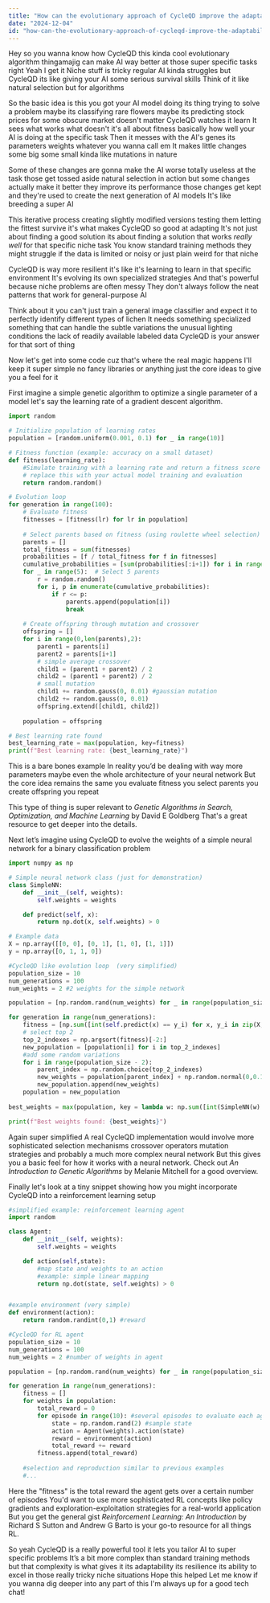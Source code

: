 ```yaml
---
title: "How can the evolutionary approach of CycleQD improve the adaptability of AI models for niche-specific tasks?"
date: "2024-12-04"
id: "how-can-the-evolutionary-approach-of-cycleqd-improve-the-adaptability-of-ai-models-for-niche-specific-tasks"
---
```


Hey so you wanna know how CycleQD this kinda cool evolutionary algorithm thingamajig can make AI way better at those super specific tasks right  Yeah I get it  Niche stuff is tricky  regular AI kinda struggles  but CycleQD its like giving your AI some serious survival skills  Think of it like natural selection but for algorithms


So the basic idea is this  you got your AI model doing its thing  trying to solve a problem maybe its classifying rare flowers maybe its predicting stock prices for some obscure market  doesn't matter  CycleQD watches it learn  It sees what works what doesn't it's all about fitness basically how well your AI is doing at the specific task  Then it messes with the AI's genes  its parameters weights whatever you wanna call em  It makes little changes  some big some small  kinda like mutations in nature


Some of these changes are gonna make the AI worse  totally useless at the task  those get tossed aside  natural selection in action  but some changes actually make it better  they improve its performance  those changes get kept and they're used to create the next generation of AI models  It's like breeding a super AI  


This iterative process  creating slightly modified versions  testing them letting the fittest survive  it's what makes CycleQD so good at adapting  It's not just about finding a good solution its about finding a solution that works *really well* for that specific niche task  You know standard training methods  they might struggle if the data is limited or noisy or just plain weird for that niche


CycleQD is way more resilient it's like it's learning to learn in that specific environment  It's evolving its own specialized strategies  And that's powerful  because niche problems are often messy They don't always follow the neat patterns that work for general-purpose AI


Think about it  you can't just train a general image classifier and expect it to perfectly identify different types of lichen  It needs something specialized something that can handle the subtle variations the unusual lighting conditions the lack of readily available labeled data  CycleQD is your answer for that sort of thing


Now let's get into some code  cuz that's where the real magic happens  I'll keep it super simple  no fancy libraries or anything  just the core ideas to give you a feel for it


First imagine a simple genetic algorithm to optimize a single parameter of a model let's say the learning rate of a gradient descent algorithm.


```python
import random

# Initialize population of learning rates
population = [random.uniform(0.001, 0.1) for _ in range(10)]

# Fitness function (example: accuracy on a small dataset)
def fitness(learning_rate):
    #Simulate training with a learning rate and return a fitness score
    # replace this with your actual model training and evaluation 
    return random.random()

# Evolution loop
for generation in range(100):
    # Evaluate fitness
    fitnesses = [fitness(lr) for lr in population]
    
    # Select parents based on fitness (using roulette wheel selection)
    parents = []
    total_fitness = sum(fitnesses)
    probabilities = [f / total_fitness for f in fitnesses]
    cumulative_probabilities = [sum(probabilities[:i+1]) for i in range(len(probabilities))]
    for _ in range(5):  # Select 5 parents
        r = random.random()
        for i, p in enumerate(cumulative_probabilities):
            if r <= p:
                parents.append(population[i])
                break
    
    # Create offspring through mutation and crossover
    offspring = []
    for i in range(0,len(parents),2):
        parent1 = parents[i]
        parent2 = parents[i+1]
        # simple average crossover
        child1 = (parent1 + parent2) / 2
        child2 = (parent1 + parent2) / 2
        # small mutation
        child1 += random.gauss(0, 0.01) #gaussian mutation 
        child2 += random.gauss(0, 0.01)
        offspring.extend([child1, child2])
    
    population = offspring

# Best learning rate found
best_learning_rate = max(population, key=fitness)
print(f"Best learning rate: {best_learning_rate}")
```


This is a bare bones example  In reality you’d be dealing with way more parameters maybe even the whole architecture of your neural network  But the core idea remains the same  you evaluate fitness you select parents you create offspring  you repeat  


This type of thing is super relevant to  *Genetic Algorithms in Search, Optimization, and Machine Learning* by David E Goldberg  That's a great resource to get deeper into the details.


Next let’s imagine using CycleQD to evolve the weights of a simple neural network for a binary classification problem


```python
import numpy as np

# Simple neural network class (just for demonstration)
class SimpleNN:
    def __init__(self, weights):
        self.weights = weights

    def predict(self, x):
        return np.dot(x, self.weights) > 0

# Example data
X = np.array([[0, 0], [0, 1], [1, 0], [1, 1]])
y = np.array([0, 1, 1, 0])

#CycleQD like evolution loop  (very simplified)
population_size = 10
num_generations = 100
num_weights = 2 #2 weights for the simple network

population = [np.random.rand(num_weights) for _ in range(population_size)]

for generation in range(num_generations):
    fitness = [np.sum([int(self.predict(x) == y_i) for x, y_i in zip(X,y)]) for self in [SimpleNN(w) for w in population]]
    # select top 2
    top_2_indexes = np.argsort(fitness)[-2:]
    new_population = [population[i] for i in top_2_indexes]
    #add some random variations
    for i in range(population_size - 2):
        parent_index = np.random.choice(top_2_indexes)
        new_weights = population[parent_index] + np.random.normal(0,0.1, num_weights)
        new_population.append(new_weights)
    population = new_population
    
best_weights = max(population, key = lambda w: np.sum([int(SimpleNN(w).predict(x) == y_i) for x, y_i in zip(X,y)]))

print(f"Best weights found: {best_weights}")

```


Again super simplified  A real CycleQD implementation would involve more sophisticated selection mechanisms  crossover operators  mutation strategies  and probably a much more complex neural network  But this gives you a basic feel for how it works with a neural network. Check out *An Introduction to Genetic Algorithms* by Melanie Mitchell for a good overview.



Finally let's look at a tiny snippet showing how you might incorporate CycleQD into a reinforcement learning setup  


```python
#simplified example: reinforcement learning agent
import random

class Agent:
    def __init__(self, weights):
        self.weights = weights

    def action(self,state):
        #map state and weights to an action
        #example: simple linear mapping
        return np.dot(state, self.weights) > 0


#example environment (very simple)
def environment(action):
    return random.randint(0,1) #reward

#CycleQD for RL agent
population_size = 10
num_generations = 100
num_weights = 2 #number of weights in agent

population = [np.random.rand(num_weights) for _ in range(population_size)]

for generation in range(num_generations):
    fitness = []
    for weights in population:
        total_reward = 0
        for episode in range(10): #several episodes to evaluate each agent
            state = np.random.rand(2) #sample state
            action = Agent(weights).action(state)
            reward = environment(action)
            total_reward += reward
        fitness.append(total_reward)
    
    #selection and reproduction similar to previous examples
    #...


```

Here  the "fitness" is the total reward the agent gets over a certain number of episodes  You'd want to use more sophisticated RL concepts like policy gradients and exploration-exploitation strategies for a real-world application  But you get the general gist   *Reinforcement Learning: An Introduction* by Richard S Sutton and Andrew G Barto is your go-to resource for all things RL.


So yeah CycleQD is a really powerful tool  it lets you tailor AI to super specific problems  It’s a bit more complex than standard training methods  but that complexity is what gives it its adaptability  its resilience its ability to excel in those really tricky niche situations   Hope this helped  Let me know if you wanna dig deeper into any part of this  I'm always up for a good tech chat!
